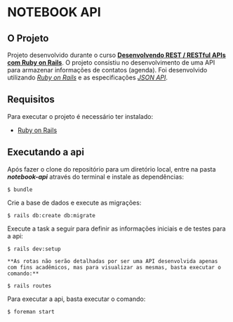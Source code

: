 # NOTEBOOK API

## O Projeto

Projeto desenvolvido durante o curso [**Desenvolvendo REST / RESTful APIs com Ruby on Rails**](https://www.udemy.com/rubyonrails-api/learn/v4/overview). 
O projeto consistiu no desenvolvimento de uma API para armazenar informações de contatos (agenda). Foi desenvolvido utilizando [*Ruby on Rails*](https://rubyonrails.org) e as especificações [*JSON API*](http://jsonapi.org).

## Requisitos

Para executar o projeto é necessário ter instalado:

* [Ruby on Rails](https://rubyonrails.org)


## Executando a api

Após fazer o clone do repositório para um diretório local, entre na pasta ***notebook-api*** através do terminal e instale as dependências:

```$ bundle```

Crie a base de dados e execute as migrações:

```$ rails db:create db:migrate```

Execute a task a seguir para definir as informações iniciais e de testes para a api:

```$ rails dev:setup```

```**As rotas não serão detalhadas por ser uma API desenvolvida apenas com fins acadêmicos, mas para visualizar as mesmas, basta executar o comando:**```

```$ rails routes```

Para executar a api, basta executar o comando:

```$ foreman start```